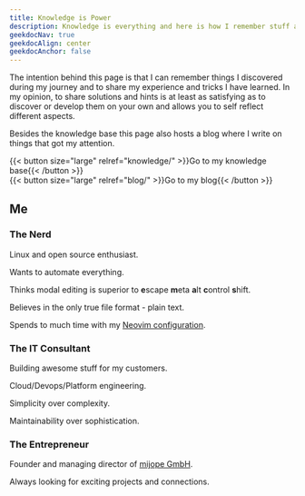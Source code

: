 ```yaml
---
title: Knowledge is Power
description: Knowledge is everything and here is how I remember stuff and share my experience in the area of Linux, CLI, DevOps, Programming, Cloud, and more
geekdocNav: true
geekdocAlign: center
geekdocAnchor: false
---
```


The intention behind this page is that I can remember things I discovered during my journey and to share my experience and tricks I have learned. In my opinion, to share solutions and hints is at least as satisfying as to discover or develop them on your own and allows you to self reflect different aspects.

Besides the knowledge base this page also hosts a blog where I write on things that got my attention.

{{< button size="large" relref="knowledge/" >}}Go to my knowledge base{{< /button >}}
\
{{< button size="large" relref="blog/" >}}Go to my blog{{< /button >}}

## Me

### The Nerd

Linux and open source enthusiast.

Wants to automate everything.

Thinks modal editing is superior to **e**scape **m**eta **a**lt **c**ontrol **s**hift.

Believes in the only true file format - plain text.

Spends to much time with my [Neovim configuration](https://github.com/Allaman/nvim/).

### The IT Consultant

Building awesome stuff for my customers.

Cloud/Devops/Platform engineering.

Simplicity over complexity.

Maintainability over sophistication.

### The Entrepreneur

Founder and managing director of [mijope GmbH](https://mijope.de).

Always looking for exciting projects and connections.

 <!-- Used to verify owenership for Mastodon -->

<a rel="me" href="https://mastodontech.de/@allaman"></a>
